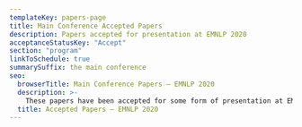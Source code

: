 ```yaml
---
templateKey: papers-page
title: Main Conference Accepted Papers
description: Papers accepted for presentation at EMNLP 2020
acceptanceStatusKey: "Accept"
section: "program"
linkToSchedule: true
summarySuffix: the main conference
seo:
  browserTitle: Main Conference Papers – EMNLP 2020
  description: >-
    These papers have been accepted for some form of presentation at EMNLP
  title: Accepted Papers – EMNLP 2020
---
```

